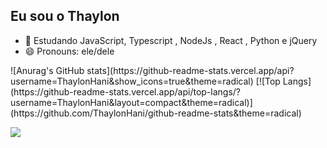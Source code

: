 ## Eu sou o Thaylon

<!--
**ThaylonHani/ThaylonHani** is a ✨ _special_ ✨ repository because its `README.md` (this file) appears on your GitHub profile.

Here are some ideas to get you started:-->

- 🌱 Estudando JavaScript, Typescript , NodeJs , React , Python e jQuery
- 😄 Pronouns: ele/dele
 <div> 
 ![Anurag's GitHub stats](https://github-readme-stats.vercel.app/api?username=ThaylonHani&show_icons=true&theme=radical)
[![Top Langs](https://github-readme-stats.vercel.app/api/top-langs/?username=ThaylonHani&layout=compact&theme=radical)](https://github.com/ThaylonHani/github-readme-stats&theme=radical)
  </div>
  
<a href = "mailto:thaylonhaniel9@gmail.com"><img src="https://img.shields.io/badge/-Gmail-%23333?style=for-the-badge&logo=gmail&logoColor=red" target="_blank"></a>
